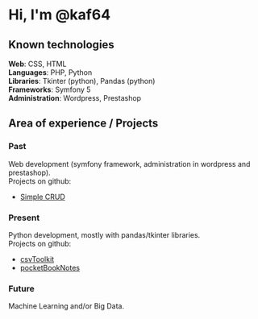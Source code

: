 # Hi, I'm @kaf64
## Known technologies
**Web**: CSS, HTML  
**Languages**: PHP, Python  
**Libraries**: Tkinter (python), Pandas (python)  
**Frameworks**: Symfony 5  
**Administration**: Wordpress, Prestashop  
## Area of experience / Projects
### Past
Web development (symfony framework, administration in wordpress and prestashop).  
Projects on github:  
- [Simple CRUD](https://github.com/kaf64/symfony-crud-newspaper)
### Present
Python development, mostly with pandas/tkinter libraries.  
Projects on github:  
- [csvToolkit](https://github.com/kaf64/csvToolkit)
- [pocketBookNotes](https://github.com/kaf64/pocketbookNotes)
### Future
Machine Learning and/or Big Data.  
